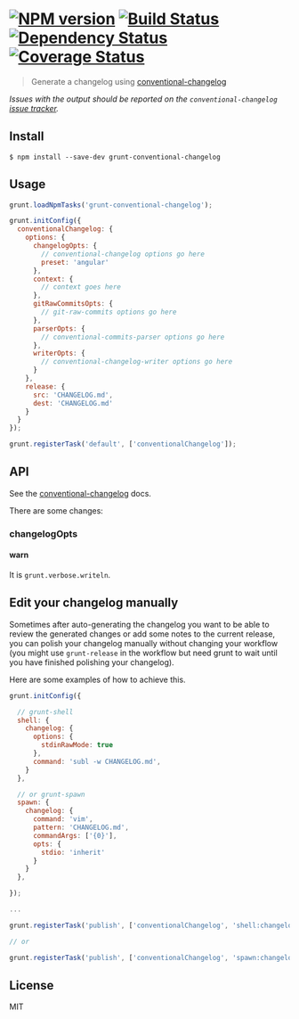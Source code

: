 #  [![NPM version][npm-image]][npm-url] [![Build Status][travis-image]][travis-url] [![Dependency Status][daviddm-image]][daviddm-url] [![Coverage Status][coveralls-image]][coveralls-url]

> Generate a changelog using [conventional-changelog](https://github.com/ajoslin/conventional-changelog)

*Issues with the output should be reported on the `conventional-changelog` [issue tracker](https://github.com/ajoslin/conventional-changelog/issues).*


## Install

```
$ npm install --save-dev grunt-conventional-changelog
```


## Usage

```js
grunt.loadNpmTasks('grunt-conventional-changelog');

grunt.initConfig({
  conventionalChangelog: {
    options: {
      changelogOpts: {
        // conventional-changelog options go here
        preset: 'angular'
      },
      context: {
        // context goes here
      },
      gitRawCommitsOpts: {
        // git-raw-commits options go here
      },
      parserOpts: {
        // conventional-commits-parser options go here
      },
      writerOpts: {
        // conventional-changelog-writer options go here
      }
    },
    release: {
      src: 'CHANGELOG.md',
      dest: 'CHANGELOG.md'
    }
  }
});

grunt.registerTask('default', ['conventionalChangelog']);
```


## API

See the [conventional-changelog](https://github.com/ajoslin/conventional-changelog) docs.

There are some changes:

### changelogOpts

#### warn

It is `grunt.verbose.writeln`.


## Edit your changelog manually

Sometimes after auto-generating the changelog you want to be able to review the generated changes or add some notes to the current release, you can polish your changelog manually without changing your workflow (you might use `grunt-release` in the workflow but need grunt to wait until you have finished polishing your changelog).

Here are some examples of how to achieve this.

```js
grunt.initConfig({

  // grunt-shell
  shell: {
    changelog: {
      options: {
        stdinRawMode: true
      },
      command: 'subl -w CHANGELOG.md',
    }
  },

  // or grunt-spawn
  spawn: {
    changelog: {
      command: 'vim',
      pattern: 'CHANGELOG.md',
      commandArgs: ['{0}'],
      opts: {
        stdio: 'inherit'
      }
    }
  },

});

...

grunt.registerTask('publish', ['conventionalChangelog', 'shell:changelog', 'release']);

// or

grunt.registerTask('publish', ['conventionalChangelog', 'spawn:changelog', 'release']);
```


## License

MIT


[npm-image]: https://badge.fury.io/js/grunt-conventional-changelog.svg
[npm-url]: https://npmjs.org/package/grunt-conventional-changelog
[travis-image]: https://travis-ci.org/btford/grunt-conventional-changelog.svg?branch=master
[travis-url]: https://travis-ci.org/btford/grunt-conventional-changelog
[daviddm-image]: https://david-dm.org/btford/grunt-conventional-changelog.svg?theme=shields.io
[daviddm-url]: https://david-dm.org/btford/grunt-conventional-changelog
[coveralls-image]: https://coveralls.io/repos/github/btford/grunt-conventional-changelog/badge.svg
[coveralls-url]: https://coveralls.io/r/btford/grunt-conventional-changelog
